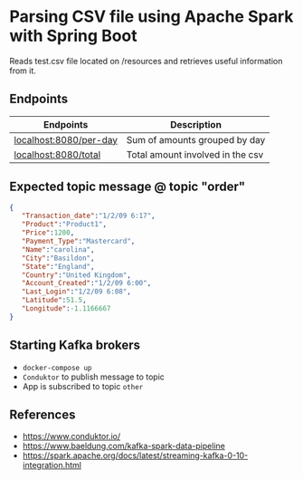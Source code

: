 # Parsing CSV file using Apache Spark with Spring Boot

Reads test.csv file located on /resources and retrieves useful information from it.

## Endpoints

|  Endpoints | Description  |
|---|---|
|  [localhost:8080/per-day](http://localhost:8080/per-day) |  Sum of amounts grouped by day  |
|  [localhost:8080/total](http://localhost:8080/total) |  Total amount involved in the csv  |


## Expected topic message @ topic "order"
```json
{ 
   "Transaction_date":"1/2/09 6:17",
   "Product":"Product1",
   "Price":1200,
   "Payment_Type":"Mastercard",
   "Name":"carolina",
   "City":"Basildon",
   "State":"England",
   "Country":"United Kingdom",
   "Account_Created":"1/2/09 6:00",
   "Last_Login":"1/2/09 6:08",
   "Latitude":51.5,
   "Longitude":-1.1166667
}
``` 


## Starting Kafka brokers
* `docker-compose up`
* `Conduktor` to publish message to topic
* App is subscribed to topic `other`


## References
* https://www.conduktor.io/
* https://www.baeldung.com/kafka-spark-data-pipeline
* https://spark.apache.org/docs/latest/streaming-kafka-0-10-integration.html
